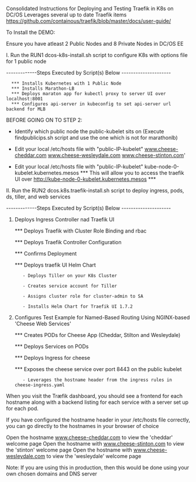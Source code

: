 Consolidated Instructions for Deploying and Testing Traefik in K8s on DC/OS 
Leverages several up to date Traefik items https://github.com/containous/traefik/blob/master/docs/user-guide/

To Install the DEMO:

Ensure you have atleast 2 Public Nodes and 8 Private Nodes in DC/OS EE

I. Run the RUN1 dcos-k8s-install.sh script to configure K8s with options file for 1 public node 

-------------Steps Executed by Script(s) Below ---------------------
      
      *** Installs Kubernetes with 1 Public Node
      *** Installs Marathon-LB 
      *** Deploys maraton app for kubectl proxy to server UI over localhost:8001
      *** Configures api-server in kubeconfig to set api-server url backend for MLB
   
   BEFORE GOING ON TO STEP 2:
   
   - Identify which public node the public-kubelet sits on (Execute findpublicips.sh script and use 
     the one which is not for marathonlb)
     
   - Edit your local /etc/hosts file with 
   "public-IP-kubelet" www.cheese-cheddar.com www.cheese-wesleydale.com www.cheese-stinton.com'
   
   - Edit your local /etc/hosts file with 
   "public-IP-kubelet" kube-node-0-kubelet.kubernetes.mesos 
   *** This will allow you to access the traefik UI over http://kube-node-0-kubelet.kubernetes.mesos ***

II. Run the RUN2 dcos.k8s.traefik-install.sh script to deploy ingress, pods, ds, tiller, and web services    
   
-------------Steps Executed by Script(s) Below ---------------------

1. Deploys Ingress Controller nad Traefik UI

    *** Deploys Traefik with Cluster Role Binding and rbac
    
    *** Deploys Traefik Controller Configuration
    
    *** Confirms Deployment
    
    *** Deploys traefik UI Helm Chart
    
          - Deploys Tiller on your K8s Cluster
          
          - Creates service account for Tiller
          
          - Assigns cluster role for cluster-admin to SA
          
          - Installs Helm Chart for Traefik UI 1.7.2 

2. Configures Test Example for Named-Based Routing Using NGINX-based 'Cheese Web Services'

   *** Creates PODs for Cheese App (Cheddar, Stilton and Wesleydale)
   
   *** Deploys Services on PODs
   
   *** Deploys Ingress for cheese
   
   *** Exposes the cheese service over port 8443 on the public kubelet 
   
          - Leverages the hostname header from the ingress rules in cheese-ingress.yaml

When you visit the Træfik dashboard, you should see a frontend for each hostname
along with a backend listing for each service with a server set up for each pod. 

If you have configured the hostname header in your /etc/hosts file correctly, you can go directly to the hostnames
in your browser of choice

Open the hostname www.cheese-cheddar.com to view the 'cheddar' welcome page
Open the hostname with www.cheese-stinton.com to view the 'stinton' welcome page
Open the hostname with www.cheese-wesleydale.com to view the 'wesleydale' welcome page

Note: If you are using this in production, then this would be done using your own chosen domains and DNS server
